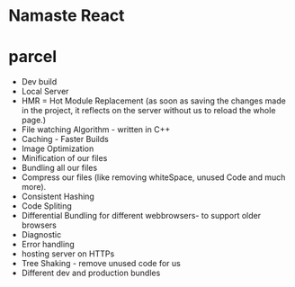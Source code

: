 # Namaste React

# parcel

- Dev build
- Local Server
- HMR = Hot Module Replacement (as soon as saving the changes made in the project, it reflects on the server without us to reload the whole page.)
- File watching Algorithm - written in C++
- Caching - Faster Builds
- Image Optimization
- Minification of our files
- Bundling all our files
- Compress our files (like removing whiteSpace, unused Code and much more).
- Consistent Hashing
- Code Spliting
- Differential Bundling for different webbrowsers- to support older browsers
- Diagnostic
- Error handling
- hosting server on HTTPs
- Tree Shaking - remove unused code for us
- Different dev and production bundles
